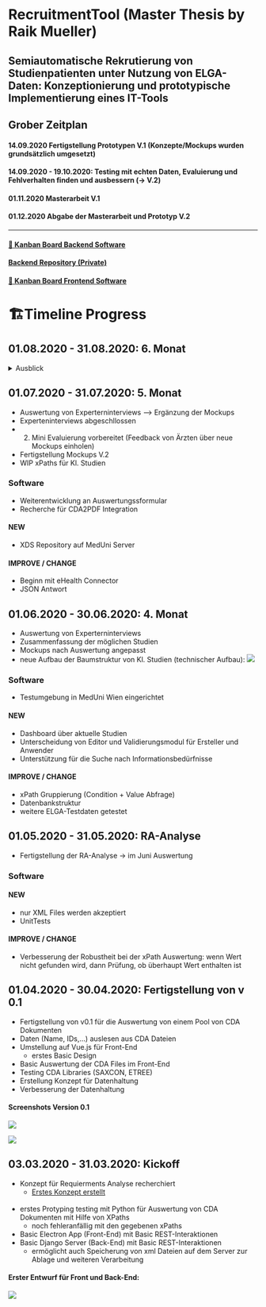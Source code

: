 # RecruitmentTool (Master Thesis by Raik Mueller) 
## Semiautomatische Rekrutierung von Studienpatienten unter Nutzung von ELGA-Daten: Konzeptionierung und prototypische Implementierung eines IT-Tools

## Grober Zeitplan

#### 14.09.2020 Fertigstellung Prototypen V.1 (Konzepte/Mockups wurden grundsätzlich umgesetzt)
#### 14.09.2020 - 19.10.2020: Testing mit echten Daten, Evaluierung und Fehlverhalten finden und ausbessern (→ V.2)
#### 01.11.2020 Masterarbeit V.1
#### 01.12.2020 Abgabe der Masterarbeit und Prototyp V.2


---


#### [🎯 Kanban Board Backend Software](https://github.com/raikm/RecruitmentTool/projects/2)

#### [Backend Repository (Private)](https://github.com/raikm/RecruitmentTool_Backend)

#### [🎯 Kanban Board Frontend Software](https://github.com/raikm/RecruitmentTool/projects/3)

# 🏗Timeline Progress

## 01.08.2020 - 31.08.2020: 6. Monat

<details><summary>Ausblick</summary>
<p>
<ul>
  <li>2. Mini Evaluierung abgeschlossen</li>
  <li>Alle xPaths für Studie A und B sind für den ersten Versuch vorbereitet</li>
</ul>
<ul>
  <li>Umsetzung der Auswertung noch Mockups V.2</li>
  <li>eHealth Connector Integration</li>
  <li>Testing XDS Repository</li>
  <li>CDA2PDF Integration</li>
</ul>
</p>
</details>


## 01.07.2020 - 31.07.2020: 5. Monat

- Auswertung von Experterninterviews --> Ergänzung der Mockups
- Experteninterviews abgeschllossen
- 2. Mini Evaluierung vorbereitet (Feedback von Ärzten über neue Mockups einholen)
- Fertigstellung Mockups V.2
- WIP xPaths für Kl. Studien

### Software
- Weiterentwicklung an Auswertungssformular
- Recherche für CDA2PDF Integration

#### NEW
- XDS Repository auf MedUni Server

#### IMPROVE / CHANGE
- Beginn mit eHealth Connector
- JSON Antwort


## 01.06.2020 - 30.06.2020: 4. Monat

- Auswertung von Experterninterviews
- Zusammenfassung der möglichen Studien
- Mockups nach Auswertung angepasst
- neue Aufbau der Baumstruktur von Kl. Studien (technischer Aufbau):
![](external_resources/images_readme/Baumstruktur.png)


### Software
- Testumgebung in MedUni Wien eingerichtet
#### NEW
- Dashboard über aktuelle Studien
- Unterscheidung von Editor und Validierungsmodul für Ersteller und Anwender
- Unterstützung für die Suche nach Informationsbedürfnisse

#### IMPROVE / CHANGE
- xPath Gruppierung (Condition + Value Abfrage)
- Datenbankstruktur
- weitere ELGA-Testdaten getestet

## 01.05.2020 - 31.05.2020: RA-Analyse

- Fertigstellung der RA-Analyse -> im Juni Auswertung

### Software
#### NEW
- nur XML Files werden akzeptiert
- UnitTests
#### IMPROVE / CHANGE
- Verbesserung der Robustheit bei der xPath Auswertung: wenn Wert nicht gefunden wird, dann Prüfung, ob überhaupt Wert enthalten ist



## 01.04.2020 - 30.04.2020: Fertigstellung von v 0.1
- Fertigstellung von v0.1 für die Auswertung von einem Pool von CDA Dokumenten
- Daten (Name, IDs,...) auslesen aus CDA Dateien
- Umstellung auf Vue.js für Front-End
    - erstes Basic Design
- Basic Auswertung der CDA Files im Front-End
- Testing CDA Libraries (SAXCON, ETREE)
- Erstellung Konzept für Datenhaltung
- Verbesserung der Datenhaltung

#### Screenshots Version 0.1
![](external_resources/images_readme/Neue_Studie.png)

![](external_resources/images_readme/Auswertung.png)

## 03.03.2020 - 31.03.2020: Kickoff
- Konzept für Requierments Analyse recherchiert
  - [Erstes Konzept erstellt](https://www.notion.so/Konzept-a88d0a9f79ec4122bc6533d7d3cdb702)
<br/><br/>
- erstes Protyping testing mit Python für Auswertung von CDA Dokumenten mit Hilfe von XPaths
    - noch fehleranfällig mit den gegebenen xPaths
- Basic Electron App (Front-End) mit Basic REST-Interaktionen
- Basic Django Server (Back-End) mit Basic REST-Interaktionen
    - ermöglicht auch Speicherung von xml Dateien auf dem Server zur Ablage und weiteren Verarbeitung

#### Erster Entwurf für Front und Back-End:
![](external_resources/images_readme/Untitled-6.jpg)

